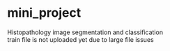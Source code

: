 # mini_project
Histopathology image segmentation and classification <br>
train file is not uploaded yet due to large file issues
